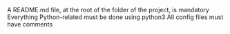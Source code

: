 A README.md file, at the root of the folder of the project, is mandatory
Everything Python-related must be done using python3
All config files must have comments
